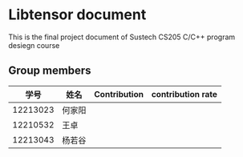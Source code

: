 Libtensor document
========
This is the    final project document of Sustech CS205 C/C++ program desiegn course

Group members
---------
| 学号       | 姓名     | Contribution          | contribution rate  |
| ---------- | -------- | --------------------- | ------------------|
| 12213023   | 何家阳   |                       |
| 12210532   | 王卓     |                       |
| 12213043   | 杨若谷   |   |  
